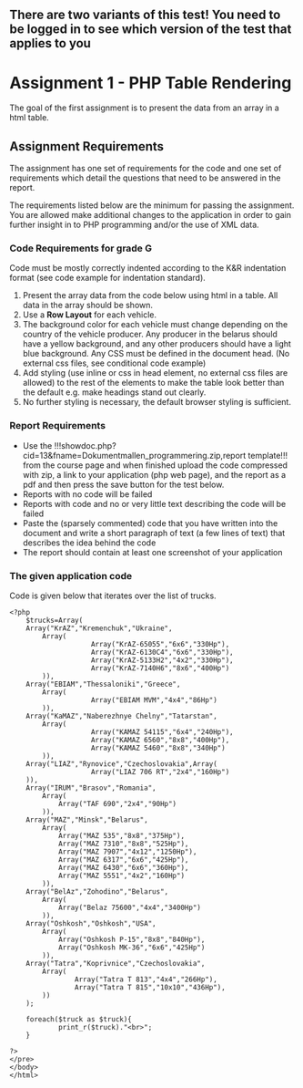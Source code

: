 ## There are two variants of this test! You need to be logged in to see which version of the test that applies to you

# Assignment 1 - PHP Table Rendering
The goal of the first assignment is to present the data from an array in a html table.

## Assignment Requirements
The assignment has one set of requirements for the code and one set of requirements which detail the questions that need to be answered in the report.

The requirements listed below are the minimum for passing the assignment. You are allowed make additional changes to the application in order to gain further insight in to PHP programming and/or the use of XML data.

### Code Requirements for grade G

Code must be mostly correctly indented according to the K&R indentation format (see code example for indentation standard).

1. Present the array data from the code below using html in a table. All data in the array should be shown.
2. Use a **Row Layout** for each vehicle.
3. The background color for each vehicle must change depending on the country of the vehicle producer. Any producer in the belarus should have a yellow background, and any other producers should have a light blue background. Any CSS must be defined in the document head. (No external css files, see conditional code example)
4. Add styling (use inline or css in head element, no external css files are allowed) to the rest of the elements to make the table look better than the default e.g. make headings stand out clearly.
5. No further styling is necessary, the default browser styling is sufficient.

### Report Requirements
* Use the !!!showdoc.php?cid=13&fname=Dokumentmallen_programmering.zip,report template!!! from the course page and when finished upload the code compressed with zip, a link to your application (php web page), and the report as a pdf and then press the save button for the test below.
* Reports with no code will be failed
* Reports with code and no or very little text describing the code will be failed
* Paste the (sparsely commented) code that you have written into the document and write a short paragraph of text (a few lines of text) that describes the idea behind the code
* The report should contain at least one screenshot of your application

### The given application code

Code is given below that iterates over the list of trucks.

~~~
<?php
	$trucks=Array(
	Array("KrAZ","Kremenchuk","Ukraine",
		Array(
					Array("KrAZ-65055","6x6","330Hp"),
					Array("KrAZ-6130C4","6x6","330Hp"),
					Array("KrAZ-5133H2","4x2","330Hp"),
					Array("KrAZ-7140H6","8x6","400Hp")
		)),
	Array("EBIAM","Thessaloniki","Greece",
		Array(
					Array("EBIAM MVM","4x4","86Hp")
		)),
	Array("KaMAZ","Naberezhnye Chelny","Tatarstan",
		Array(
					Array("KAMAZ 54115","6x4","240Hp"),
					Array("KAMAZ 6560","8x8","400Hp"),
					Array("KAMAZ 5460","8x8","340Hp")
		)),
	Array("LIAZ","Rynovice","Czechoslovakia",Array(
					Array("LIAZ 706 RT","2x4","160Hp")
	)),
	Array("IRUM","Brasov","Romania",
		Array(
			Array("TAF 690","2x4","90Hp")
		)),
	Array("MAZ","Minsk","Belarus",
		Array(
			Array("MAZ 535","8x8","375Hp"),
			Array("MAZ 7310","8x8","525Hp"),
			Array("MAZ 7907","4x12","1250Hp"),
			Array("MAZ 6317","6x6","425Hp"),
			Array("MAZ 6430","6x6","360Hp"),	
			Array("MAZ 5551","4x2","160Hp")																																													
		)),
	Array("BelAz","Zohodino","Belarus",
		Array(
			Array("Belaz 75600","4x4","3400Hp")
		)),
	Array("Oshkosh","Oshkosh","USA",
		Array(
			Array("Oshkosh P-15","8x8","840Hp"),
			Array("Oshkosh MK-36","6x6","425Hp")
		)),
	Array("Tatra","Koprivnice","Czechoslovakia",
		Array(
				Array("Tatra T 813","4x4","266Hp"),
				Array("Tatra T 815","10x10","436Hp"),
		))
	);

	foreach($truck as $truck){
			print_r($truck)."<br>";
	}	

?>
</pre>
</body>
</html>
~~~


  
